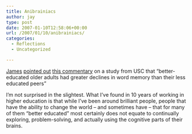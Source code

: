 ```yaml
---
title: Anibrainiacs
author: jay
type: post
date: 2007-01-10T12:58:06+00:00
url: /2007/01/10/anibrainiacs/
categories:
  - Reflections
  - Uncategorized

---
```

[James][1] [pointed out][2] [this commentary][3] on a study from USC that “better-educated older adults had greater declines in word memory than their less educated peers”

I’m not surprised in the slightest. What I’ve found in 10 years of working in higher education is that while I’ve been around brilliant people, people that have the ability to change the world &#8211; and sometimes have &#8211; that for many of them “better educated” most certainly does not equate to continually exploring, problem-solving, and actually using the cognitive parts of their brains.

 [1]: http://robinsonhouse.com
 [2]: http://www.robinsonhouse.com/2007/01/10/links-for-2007-01-10/
 [3]: http://www.collisiondetection.net/mt/archives/2007/01/study_after_70.html